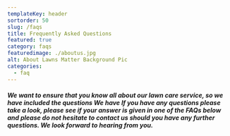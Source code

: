 ```yaml
---
templateKey: header
sortorder: 50
slug: /faqs
title: Frequently Asked Questions
featured: true
category: faqs
featuredimage: ./aboutus.jpg
alt: About Lawns Matter Background Pic
categories:
  - faq
---
```

##### We want to ensure that you know all about our lawn care service, so we have included the questions We have If you have any questions please take a look, please see if your answer is given in one of the FAQs below and please do not hesitate to contact us should you have any further questions. We look forward to hearing from you. #####
